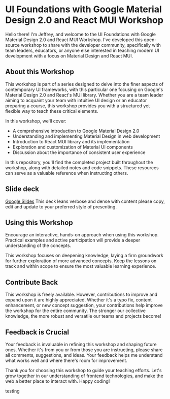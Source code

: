 # UI Foundations with Google Material Design 2.0 and React MUI Workshop

Hello there! I'm Jeffrey, and welcome to the UI Foundations with Google Material Design 2.0 and React MUI Workshop. I've developed this open-source workshop to share with the developer community, specifically with team leaders, educators, or anyone else interested in teaching modern UI development with a focus on Material Design and React MUI.

## About this Workshop

This workshop is part of a series designed to delve into the finer aspects of contemporary UI frameworks, with this particular one focusing on Google's Material Design 2.0 and React's MUI library. Whether you are a team leader aiming to acquaint your team with intuitive UI design or an educator preparing a course, this workshop provides you with a structured yet flexible way to teach these critical elements.

In this workshop, we'll cover:

- A comprehensive introduction to Google Material Design 2.0
- Understanding and implementing Material Design in web development
- Introduction to React MUI library and its implementation
- Exploration and customization of Material UI components
- Discussion about the importance of consistent user experience

In this repository, you'll find the completed project built throughout the workshop, along with detailed notes and code snippets. These resources can serve as a valuable reference when instructing others.

## Slide deck

[Google Slides](https://docs.google.com/presentation/d/14zWrKzygvxtUXJmSDX_p7EsU3Ck_cFj8vAgwJctty7s/edit?usp=sharing)
This deck leans verbose and dense with content please copy, edit and update to your preferred style of presenting.

## Using this Workshop

Encourage an interactive, hands-on approach when using this workshop. Practical examples and active participation will provide a deeper understanding of the concepts.

This workshop focuses on deepening knowledge, laying a firm groundwork for further exploration of more advanced concepts. Keep the lessons on track and within scope to ensure the most valuable learning experience.

## Contribute Back

This workshop is freely available. However, contributions to improve and expand upon it are highly appreciated. Whether it's a typo fix, content enhancement, or new concept suggestion, your contributions help improve the workshop for the entire community. The stronger our collective knowledge, the more robust and versatile our teams and projects become!

## Feedback is Crucial

Your feedback is invaluable in refining this workshop and shaping future ones. Whether it's from you or from those you are instructing, please share all comments, suggestions, and ideas. Your feedback helps me understand what works well and where there's room for improvement.

Thank you for choosing this workshop to guide your teaching efforts. Let's grow together in our understanding of frontend technologies, and make the web a better place to interact with. Happy coding!

testing
